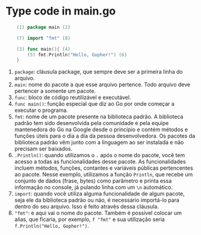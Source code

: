 # Type code in main.go

```go
    (1) package main (2)

    (7) import "fmt" (8)

    (3) func main(){ (4)
        (5) fmt.Println("Hello, Gopher!") (6)
    }
```

1. `package`: cláusula package, que sempre deve ser a primeira linha do arquivo.
2. `main`: nome do pacote a que esse arquivo pertence. Todo arquivo deve pertencer a somente um pacote.
3. `func`: bloco de código reutilizável e executável.
4. `func main()`: função especial que diz ao Go por onde começar a executar o programa.
5. `fmt`: nome de um pacote presente na biblioteca padrão. A biblioteca padrão tem sido desenvolvida pela comunidade e pela equipe mantenedora do Go na Google desde o princípio e contém métodos e funções úteis para o dia a dia da pessoa desenvolvedora. Os pacotes da biblioteca padrão vêm junto com a linguagem ao ser instalada e não precisam ser baixados.
6. `.Println()`: quando utilizamos o `.` após o nome do pacote, você tem acesso a todas as funcionalidades desse pacote. As funcionalidades incluem métodos, funções, contantes e variáveis públicas pertencentes ao pacote. Nesse exemplo, utilizamos a função `Println`, que recebe um conjunto de dados \(frase, bytes\) como parâmetro e printa essa informação no console, já pulando linha com um `\n` automático.
7. `import`: quando você utiliza alguma funcionalidade de algum pacote, seja ele da biblioteca padrão ou não, é necessário importá-lo para dentro do seu arquivo. Isso é feito através dessa cláusula.
8. `"fmt"`: e aqui vai o nome do pacote. Também é possível colocar um alias, que ficaria, por exemplo, `f "fmt"` e sua utilização seria `f.Println("Hello, Gopher!")`.

